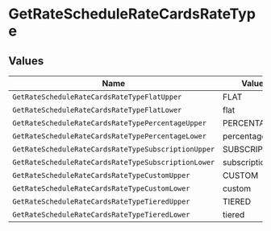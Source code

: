 # GetRateScheduleRateCardsRateType


## Values

| Name                                                | Value                                               |
| --------------------------------------------------- | --------------------------------------------------- |
| `GetRateScheduleRateCardsRateTypeFlatUpper`         | FLAT                                                |
| `GetRateScheduleRateCardsRateTypeFlatLower`         | flat                                                |
| `GetRateScheduleRateCardsRateTypePercentageUpper`   | PERCENTAGE                                          |
| `GetRateScheduleRateCardsRateTypePercentageLower`   | percentage                                          |
| `GetRateScheduleRateCardsRateTypeSubscriptionUpper` | SUBSCRIPTION                                        |
| `GetRateScheduleRateCardsRateTypeSubscriptionLower` | subscription                                        |
| `GetRateScheduleRateCardsRateTypeCustomUpper`       | CUSTOM                                              |
| `GetRateScheduleRateCardsRateTypeCustomLower`       | custom                                              |
| `GetRateScheduleRateCardsRateTypeTieredUpper`       | TIERED                                              |
| `GetRateScheduleRateCardsRateTypeTieredLower`       | tiered                                              |